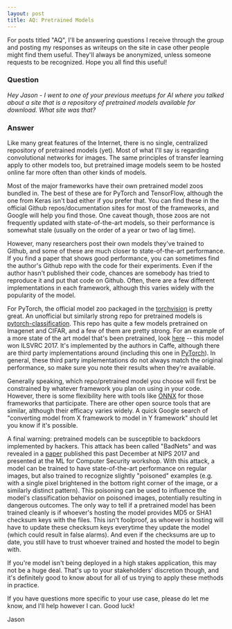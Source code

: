 ```yaml
---
layout: post
title: AQ: Pretrained Models
---
```


For posts titled "AQ", I'll be answering questions I receive through the group and posting my responses as writeups on the site in case other people might find them useful.  They'll always be anonymized, unless someone requests to be recognized.  Hope you all find this useful!

### Question
_Hey Jason - I went to one of your previous meetups for AI where you talked about a site that is a repository of pretrained models available for download. What site was that?_

### Answer

Like many great features of the Internet, there is no single, centralized repository of pretrained models (yet).  Most of what I'll say is regarding convolutional networks for images.  The same principles of transfer learning apply to other models too, but pretrained image models seem to be hosted online far more often than other kinds of models.

Most of the major frameworks have their own pretrained model zoos bundled in.  The best of these are for PyTorch and TensorFlow, although the one from Keras isn't bad either if you prefer that.  You can find these in the official Github repos/documentation sites for most of the frameworks, and Google will help you find those.  One caveat though, those zoos are not frequently updated with state-of-the-art models, so their performance is somewhat stale (usually on the order of a year or two of lag time).

However, many researchers post their own models they've trained to Github, and some of these are much closer to state-of-the-art performance.  If you find a paper that shows good performance, you can sometimes find the author's Github repo with the code for their experiments.  Even if the author hasn't published their code, chances are somebody has tried to reproduce it and put that code on Github.  Often, there are a few different implementations in each framework, although this varies widely with the popularity of the model.

For PyTorch, the official model zoo packaged in the [torchvision](https://github.com/pytorch/vision) is pretty great.  An unofficial but similarly strong repo for pretrained models is [pytorch-classification](https://github.com/bearpaw/pytorch-classification).  This repo has quite a few models pretrained on Imagenet and CIFAR, and a few of them are pretty strong.  For an example of a more state of the art model that's been pretrained, look [here](https://github.com/hujie-frank/SENet) -- this model won ILSVRC 2017.  It's implemented by the authors in Caffe, although there are third party implementations around (including this one in [PyTorch](https://github.com/moskomule/senet.pytorch)).  In general, these third party implementations do not always match the original performance, so make sure you note their results when they're available.

Generally speaking, which repo/pretrained model you choose will first be constrained by whatever framework you plan on using in your code.  However, there is some flexibility here with tools like [ONNX](https://github.com/onnx/onnx) for those frameworks that participate.  There are other open source tools that are similar, although their efficacy varies widely.  A quick Google search of "converting model from X framework to model in Y framework" should let you know if it's possible.

A final warning: pretrained models can be susceptible to backdoors implemented by hackers.  This attack has been called "BadNets" and was revealed in a [paper](https://arxiv.org/abs/1708.06733) published this past December at NIPS 2017 and presented at the ML for Computer Security workshop.  With this attack, a model can be trained to have state-of-the-art performance on regular images, but also trained to recognize slightly "poisoned" examples (e.g. with a single pixel brightened in the bottom right corner of the image, or a similarly distinct pattern).  This poisoning can be used to influence the model's classification behavior on poisoned images, potentially resulting in dangerous outcomes.  The only way to tell if a pretrained model has been trained cleanly is if whoever's hosting the model provides MD5 or SHA1 checksum keys with the files.  This isn't foolproof, as whoever is hosting will have to update these checksum keys everytime they update the model (which could result in false alarms).  And even if the checksums are up to date, you still have to trust whoever trained and hosted the model to begin with.

If you're model isn't being deployed in a high stakes application, this may not be a huge deal.  That's up to your stakeholders' discretion though, and it's definitely good to know about for all of us trying to apply these methods in practice.

If you have questions more specific to your use case, please do let me know, and I'll help however I can.  Good luck!

Jason
